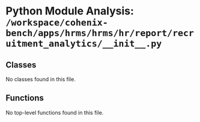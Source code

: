 # Python Module Analysis: `/workspace/cohenix-bench/apps/hrms/hrms/hr/report/recruitment_analytics/__init__.py`

## Classes

No classes found in this file.


## Functions

No top-level functions found in this file.
